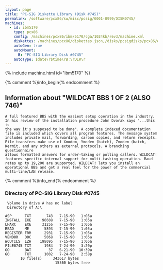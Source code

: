 ```yaml
---
layout: page
title: "PC-SIG Diskette Library (Disk #745)"
permalink: /software/pcx86/sw/misc/pcsig/0001-0999/DISK0745/
machines:
  - id: ibm5170
    type: pcx86
    config: /machines/pcx86/ibm/5170/cga/1024kb/rev3/machine.xml
    diskettes: /machines/pcx86/diskettes.json,/disks/pcsigdisks/pcx86/diskettes.json
    autoGen: true
    autoMount:
      B: "PC-SIG Library Disk #0745"
    autoType: $date\r$time\rB:\rDIR\r
---
```


{% include machine.html id="ibm5170" %}

{% comment %}info_begin{% endcomment %}

## Information about "WILDCAT BBS 1 OF 2 (ALSO 746)"

    A full featured BBS with the easiest setup operation in the industry.
    In his review of the installation procedure John Dvorak says "...this is
    the way it's supposed to be done". A complete indexed documentation
    file is included which covers all program features. The message system
    includes private mail, forwarding, carbon copies, and return receipts.
    File transfers make use of Xmodem, Ymodem (batch), Zmodem (batch,
    Kermit, and any others as external protocols. A branching questionnaire
    allows formatted answers for order-taking or polling callers. WILDCAT!
    features specific internal support for multi-tasking operation. Baud
    rates up to 19,200 are supported. WILDCAT! lets you install an
    operational BBS and get a real feel for the power of the commercial
    multi-line/LAN release.
{% comment %}info_end{% endcomment %}


### Directory of PC-SIG Library Disk #0745

     Volume in drive A has no label
     Directory of A:\

    ASP      TXT       743   7-15-90   1:05a
    INSTALL  EXE     96608   7-15-90   1:05a
    LHARC    EXE     31256   7-15-90   1:05a
    READ     ME       5893   7-15-90   1:05a
    REGISTER FRM      2931   7-15-90   1:05a
    VENDOR   DOC      5068   7-15-90   1:05a
    WCUTILS  LZH    198095   7-15-90   1:05a
    FILE0745 TXT      1984   7-24-90   3:20p
    GO       BAT        37   6-21-90  10:39a
    GO       TXT      1002   7-24-90   2:58p
           10 file(s)     343617 bytes
                           15360 bytes free
